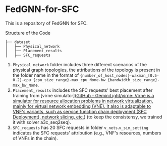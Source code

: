 # FedGNN-for-SFC
This is a repository of FedGNN for SFC.

Structure of the Code

    ├── dataset                    
    │   ├── Physical_network    
    │   ├── Placement_results              
    │   ├── SFC_requests            

1. `Physical_network` folder includes three different scenarios of the physical graph topologies, the attributions of the topology is present in the folder name in the format of `{number_of_host_nodes}-waxman_[0.5-0.2]-cpu_{cpu_size_range}-max_cpu_None-bw_{bandwidth_size_range}-max_bw_None`.
2. `Placement_results` includes the SFC requests' best placement after training from [virne simulator]([GitHub - GeminiLight/virne: Virne is a simulator for resource allocation problems in network virtualization, mainly for virtual network embedding (VNE). It also is adaptable to VNE&#39;s variants, such as service function chain deployment (SFC Deployment), network slicing, etc.](https://github.com/GeminiLight/virne)) (to keep the consistensy, we trained it with solver a3c_seq2seq).
3. `SFC_requests` has 20 SFC requests in folder `v_nets`.`v_sim_setting` indicates the SFC requests' attribution (e.g., VNF's resources, numbers of VNFs in the chain).